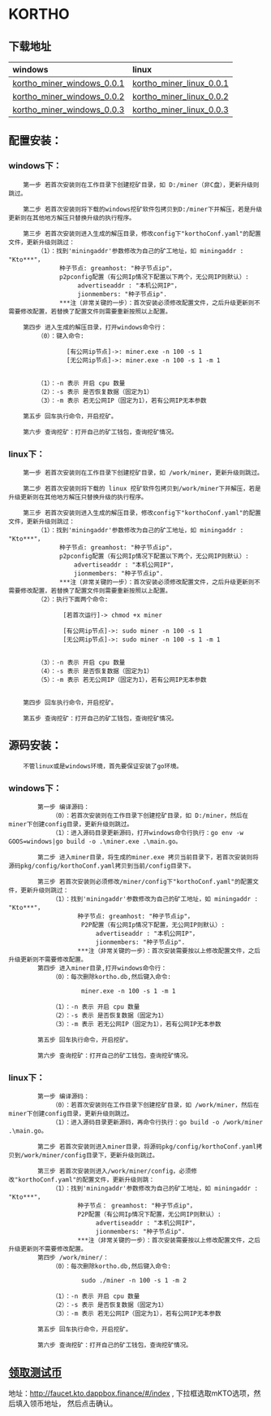 # KORTHO
## 下载地址
| windows | linux |
|  :----  | :----  |
|  [kortho_miner_windows_0.0.1](https://www.kortho.org/file/windows/miner_windows_001.zip)  | [kortho_miner_linux_0.0.1](https://www.kortho.org/file/linux/miner_linux_001.zip) |
|  [kortho_miner_windows_0.0.2](https://www.kortho.org/file/windows/miner_windows_002.zip)  | [kortho_miner_linux_0.0.2](https://www.kortho.org/file/linux/miner_linux_002.zip) |
|  [kortho_miner_windows_0.0.3](https://www.kortho.org/file/windows/miner_windows_003.zip)  | [kortho_miner_linux_0.0.3](https://www.kortho.org/file/linux/miner_linux_003.zip) |

   
## 配置安装：
### windows下：
        第一步 若首次安装则在工作目录下创建挖矿目录，如 D:/miner（非C盘），更新升级则跳过。

        第二步 若首次安装则将下载的windows挖矿软件包拷贝到D:/miner下并解压，若是升级更新则在其他地方解压只替换升级的执行程序。

        第三步 若首次安装则进入生成的解压目录，修改config下"korthoConf.yaml"的配置文件，更新升级则跳过：
            （1）：找到'miningaddr'参数修改为自己的矿工地址，如 miningaddr : "Kto***"，
                  种子节点: greamhost: "种子节点ip"，
                  p2pconfig配置（有公网Ip情况下配置以下两个，无公网IP则默认）:
                       advertiseaddr : "本机公网IP"，
                       jionmembers: "种子节点ip".
                  ***注（非常关键的一步）：首次安装必须修改配置文件，之后升级更新则不需要修改配置，若替换了配置文件则需要重新按照以上配置。

        第四步 进入生成的解压目录，打开windows命令行：        
            （0）：键入命令:
```
                [有公网ip节点]->: miner.exe -n 100 -s 1 
                [无公网ip节点]->: miner.exe -n 100 -s 1 -m 1
             
```
            （1）：-n 表示 开启 cpu 数量
            （2）：-s 表示 是否恢复数据（固定为1）
            （3）：-m 表示 若无公网IP（固定为1），若有公网IP无本参数

        第五步 回车执行命令，开启挖矿。

        第六步 查询挖矿：打开自己的矿工钱包，查询挖矿情况。

### linux下：

        第一步 若首次安装则在工作目录下创建挖矿目录，如 /work/miner，更新升级则跳过。

        第二步 若首次安装则将下载的 linux 挖矿软件包拷贝到/work/miner下并解压，若是升级更新则在其他地方解压只替换升级的执行程序。

        第三步 若首次安装则进入生成的解压目录，修改config下"korthoConf.yaml"的配置文件，更新升级则跳过：
            （1）：找到'miningaddr'参数修改为自己的矿工地址，如 miningaddr : "Kto***"，
                  种子节点: greamhost: "种子节点ip"，
                  p2pconfig配置（有公网Ip情况下配置以下两个，无公网IP则默认）:
                      advertiseaddr : "本机公网IP"，
                      jionmembers: "种子节点ip".
                  ***注（非常关键的一步）：首次安装必须修改配置文件，之后升级更新则不需要修改配置，若替换了配置文件则需要重新按照以上配置。
            （2）：执行下面两个命令:
```
               [若首次运行]-> chmod +x miner 

               [有公网ip节点]->: sudo miner -n 100 -s 1                
               [无公网ip节点]->: sudo miner -n 100 -s 1 -m 1
             
```             
            （3）：-n 表示 开启 cpu 数量
            （4）：-s 表示 是否恢复数据（固定为1）
            （5）：-m 表示 若无公网IP（固定为1），若有公网IP无本参数


        第四步 回车执行命令，开启挖矿。

        第五步 查询挖矿：打开自己的矿工钱包，查询挖矿情况。

## 源码安装：
        不管linux或是windows环境，首先要保证安装了go环境。

### windows下：
            第一步 编译源码：            
                （0）：若首次安装则在工作目录下创建挖矿目录，如 D:/miner，然后在miner下创建config目录，更新升级则跳过。
                （1）：进入源码目录更新源码，打开windows命令行执行：go env -w GOOS=windows|go build -o .\miner.exe .\main.go。

            第二步 进入miner目录，将生成的miner.exe 拷贝当前目录下，若首次安装则将源码pkg/config/korthoConf.yaml拷贝到当前/config目录下。

            第三步 若首次安装则必须修改/miner/config下"korthoConf.yaml"的配置文件，更新升级则跳过：            
                （1）：找到'miningaddr'参数修改为自己的矿工地址，如 miningaddr : "Kto***"，
                       种子节点: greamhost: "种子节点ip"，
                        P2P配置（有公网Ip情况下配置，无公网IP则默认）:
                            advertiseaddr : "本机公网IP"，
                            jionmembers: "种子节点ip".
                       ***注（非常关键的一步）：首次安装需要按以上修改配置文件，之后升级更新则不需要修改配置。
            第四步 进入miner目录,打开windows命令行：
                （0）：每次删除kortho.db,然后键入命令: 
```
                    miner.exe -n 100 -s 1 -m 1

```
                （1）：-n 表示 开启 cpu 数量
                （2）：-s 表示 是否恢复数据（固定为1）
                （3）：-m 表示 若无公网IP（固定为1），若有公网IP无本参数 

            第五步 回车执行命令，开启挖矿。

            第六步 查询挖矿：打开自己的矿工钱包，查询挖矿情况。

### linux下：
            第一步 编译源码：
                （0）：若首次安装则在工作目录下创建挖矿目录，如 /work/miner，然后在miner下创建config目录，更新升级则跳过。
                （1）：进入源码目录更新源码，再命令行执行：go build -o /work/miner .\main.go。

            第二步 若首次安装则进入miner目录，将源码pkg/config/korthoConf.yaml拷贝到/work/miner/config目录下，更新升级则跳过。

            第三步 若首次安装则进入/work/miner/config，必须修改"korthoConf.yaml"的配置文件，更新升级则跳：
                （1）：找到'miningaddr'参数修改为自己的矿工地址，如 miningaddr : "Kto***"，
                       种子节点： greamhost: "种子节点ip"，
                       P2P配置（有公网Ip情况下配置，无公网IP则默认）:
                            advertiseaddr : "本机公网IP"，
                            jionmembers: "种子节点ip".
                       ***注（非常关键的一步）：首次安装需要按以上修改配置文件，之后升级更新则不需要修改配置。
            第四步 /work/miner/：
                （0）：每次删除kortho.db,然后键入命令: 
```
                    sudo ./miner -n 100 -s 1 -m 2

```
                （1）：-n 表示 开启 cpu 数量
                （2）：-s 表示 是否恢复数据（固定为1）
                （3）：-m 表示 若无公网IP（固定为1），若有公网IP无本参数  

            第五步 回车执行命令，开启挖矿。

            第六步 查询挖矿：打开自己的矿工钱包，查询挖矿情况。

## [领取测试币](http://faucet.kto.dappbox.finance/#/index)
   地址：http://faucet.kto.dappbox.finance/#/index ,
   下拉框选取mKTO选项，然后填入领币地址， 然后点击确认。

